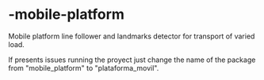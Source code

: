 # -mobile-platform
Mobile platform line follower and landmarks detector for transport of varied load.

If presents issues running the proyect just change the name of the package from "mobile_platform" to "plataforma_movil".
